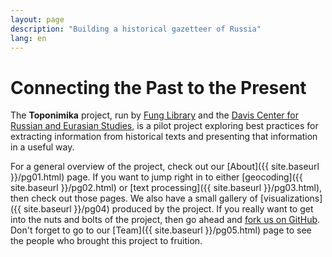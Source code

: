 ```yaml
---
layout: page
description: "Building a historical gazetteer of Russia"
lang: en
---
```


Connecting the Past to the Present
==================================
The __Toponimika__ project, run by [Fung Library](http://hcl.harvard.edu/libraries/fung/) and the [Davis Center for Russian and Eurasian Studies](http://daviscenter.fas.harvard.edu/), is a pilot project exploring best practices for extracting information from historical texts and presenting that information in a useful way.  
  
For a general overview of the project, check out our [About]({{ site.baseurl }}/pg01.html) page. If you want to jump right in to either [geocoding]({{ site.baseurl }}/pg02.html) or [text processing]({{ site.baseurl }}/pg03.html), then check out those pages. We also have a small gallery of  [visualizations]({{ site.baseurl }}/pg04) produced by the project. If you really want to get into the nuts and bolts of the project, then go ahead and [fork us on GitHub](https://github.com/fungDavis/fungHGR). Don't forget to go to our [Team]({{ site.baseurl }}/pg05.html) page to see the people who brought this project to fruition.

<!--

Coming Soon!
============
We’re still working on this site, which will present the results of our investigation into the processes and workflows that can best support the automated creation of a _historical gazetteer_ based on historical texts. Come back soon!

-->
